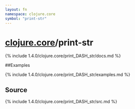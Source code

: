 ```yaml
---
layout: fn
namespace: clojure.core
symbol: "print-str"
---
```


# [clojure.core](../)/print-str

{% include 1.4.0/clojure.core/print_DASH_str/docs.md %}

##Examples

{% include 1.4.0/clojure.core/print_DASH_str/examples.md %}
## Source
{% include 1.4.0/clojure.core/print_DASH_str/src.md %}

